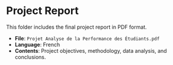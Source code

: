 # Project Report

This folder includes the final project report in PDF format.

- **File**: `Projet Analyse de la Performance des Étudiants.pdf`
- **Language**: French
- **Contents**: Project objectives, methodology, data analysis, and conclusions.
